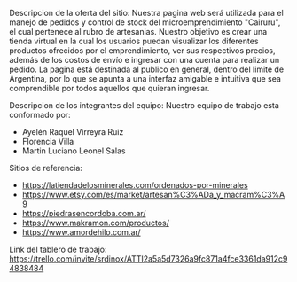 Descripcion de la oferta del sitio:
Nuestra pagina web será utilizada para el manejo de pedidos y control de stock del microemprendimiento "Cairuru", el cual pertenece al rubro de artesanias. Nuestro objetivo es crear una tienda virtual en la cual los usuarios puedan visualizar los diferentes productos ofrecidos por el emprendimiento, ver sus respectivos precios, además de los costos de envío e ingresar con una cuenta para realizar un pedido. La pagina está destinada al publico en general, dentro del limite de Argentina, por lo que se apunta a una interfaz amigable e intuitiva que sea comprendible por todos aquellos que quieran ingresar.

Descripcion de los integrantes del equipo:
Nuestro equipo de trabajo esta conformado por:
- Ayelén Raquel Virreyra Ruiz
- Florencia Villa
- Martin Luciano Leonel Salas

Sitios de referencia:
- https://latiendadelosminerales.com/ordenados-por-minerales
- https://www.etsy.com/es/market/artesan%C3%ADa_y_macram%C3%A9
- https://piedrasencordoba.com.ar/
- https://www.makramon.com/productos/
- https://www.amordehilo.com.ar/

Link del tablero de trabajo:
https://trello.com/invite/srdinox/ATTI2a5a5d7326a9fc871a4fce3361da912c94838484